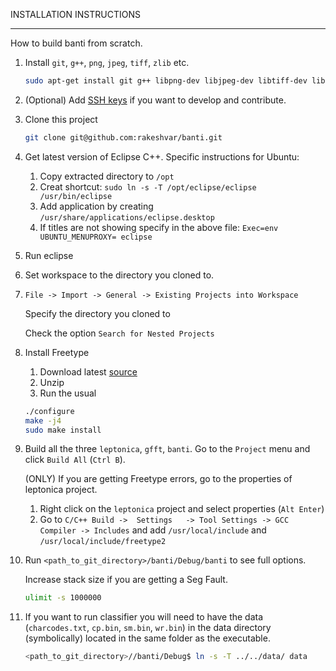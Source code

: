INSTALLATION INSTRUCTIONS
------------ ------------

How to build banti from scratch.

1. Install `git`, `g++`, `png`, `jpeg`, `tiff`, `zlib` etc.
	```sh
	sudo apt-get install git g++ libpng-dev libjpeg-dev libtiff-dev libz-dev
	```

1. (Optional) Add [SSH keys](https://help.github.com/articles/generating-ssh-keys) if you want to develop and contribute.

1. Clone this project
	```sh
	git clone git@github.com:rakeshvar/banti.git
	```

1. Get latest version of Eclipse C++. Specific instructions for Ubuntu:
	1. Copy extracted directory to `/opt`
	1. Creat shortcut: `sudo ln -s -T /opt/eclipse/eclipse /usr/bin/eclipse`
	1. Add application by creating `/usr/share/applications/eclipse.desktop`
	1. If titles are not showing specify in the above file: `Exec=env UBUNTU_MENUPROXY= eclipse`

1. Run eclipse

1. Set workspace to the directory you cloned to.

1. `File -> Import -> General -> Existing Projects into Workspace`

	Specify the directory you cloned to 
	
	Check the option `Search for Nested Projects`

1. Install Freetype
	1. Download latest [source](http://sourceforge.net/projects/freetype/files/freetype2/)
	1. Unzip 
	1. Run the usual
	```sh
	./configure
	make -j4 
	sudo make install
	```

1. Build all the three `leptonica`, `gfft`, `banti`. Go to the `Project` menu and click `Build All` (`Ctrl B`).

	(ONLY) If you are getting Freetype errors, go to the properties of leptonica project.
	1. Right click on the `leptonica` project and select properties (`Alt Enter`) 
	2. Go to `C/C++ Build ->  Settings   -> Tool Settings -> GCC Compiler -> Includes` and add `/usr/local/include` and `/usr/local/include/freetype2`

1. Run `<path_to_git_directory>/banti/Debug/banti` to see full options. 

	Increase stack size if you are getting a Seg Fault. 
	```sh
	ulimit -s 1000000
	```

1. If you want to run classifier you will need to have the data (`charcodes.txt`, `cp.bin`, `sm.bin`, `wr.bin`) in the data directory (symbolically) located in the same folder as the executable. 
	```sh
	<path_to_git_directory>//banti/Debug$ ln -s -T ../../data/ data
	```
